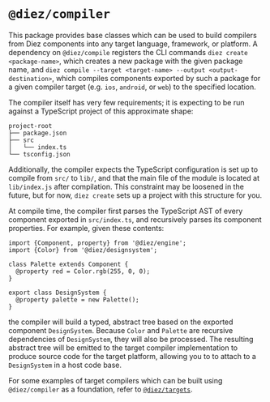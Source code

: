 # `@diez/compiler`

This package provides base classes which can be used to build compilers from Diez components into any target language, framework, or platform. A dependency on `@diez/compile` registers the CLI commands `diez create <package-name>`, which creates a new package with the given package name, and `diez compile --target <target-name> --output <output-destination>`, which compiles components exported by such a package for a given compiler target (e.g. `ios`, `android`, or `web`) to the specified location.

The compiler itself has very few requirements; it is expecting to be run against a TypeScript project of this approximate shape:

```
project-root
├── package.json
├── src
│   └── index.ts
└── tsconfig.json
```

Additionally, the compiler expects the TypeScript configuration is set up to compile from `src/` to `lib/`, and that the main file of the module is located at `lib/index.js` after compilation. This constraint may be loosened in the future, but for now, `diez create` sets up a project with this structure for you.

At compile time, the compiler first parses the TypeScript AST of every component exported in `src/index.ts`, and recursively parses its component properties. For example, given these contents:

```
import {Component, property} from '@diez/engine';
import {Color} from '@diez/designsystem';

class Palette extends Component {
  @property red = Color.rgb(255, 0, 0);
}

export class DesignSystem {
  @property palette = new Palette();
}
```

the compiler will build a typed, abstract tree based on the exported component `DesignSystem`. Because `Color` and `Palette` are recursive dependencies of `DesignSystem`, they will also be processed. The resulting abstract tree will be emitted to the target compiler implementation to produce source code for the target platform, allowing you to to attach to a `DesignSystem` in a host code base.

For some examples of target compilers which can be built using `@diez/compiler` as a foundation, refer to [`@diez/targets`](https://github.com/diez/diez/tree/master/packages/targets).
